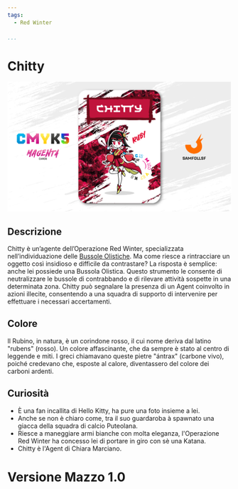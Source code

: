 ```yaml
---
tags:
  - Red Winter

...
```


# Chitty

![chitty](../eg/M/chitty.jpg)

## Descrizione

Chitty è un’agente dell’Operazione Red Winter, specializzata nell’individuazione delle [Bussole Olistiche](../Remix/tool.md). Ma come riesce a rintracciare un oggetto così insidioso e difficile da contrastare? La risposta è semplice: anche lei possiede una Bussola Olistica. Questo strumento le consente di neutralizzare le bussole di contrabbando e di rilevare attività sospette in una determinata zona. Chitty può segnalare la presenza di un Agent coinvolto in azioni illecite, consentendo a una squadra di supporto di intervenire per effettuare i necessari accertamenti.

## Colore

Il Rubino, in natura, è un corindone rosso, il cui nome deriva dal latino "rubens" (rosso). Un colore affascinante, che da sempre è stato al centro di leggende e miti. I greci chiamavano queste pietre "ántrax" (carbone vivo), poiché credevano che, esposte al calore, diventassero del colore dei carboni ardenti.

## Curiosità

- È una fan incallita di Hello Kitty, ha pure una foto insieme a lei.
- Anche se non è chiaro come, tra il suo guardaroba à spawnato una giacca della squadra di calcio Puteolana.
- Riesce a maneggiare armi bianche con molta eleganza, l'Operazione Red Winter ha concesso lei di portare in giro con sè una Katana.
- Chitty è l'Agent di Chiara Marciano.

# Versione Mazzo 1.0